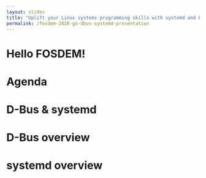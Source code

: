 ```yaml
---
layout: slides
title: "Uplift your Linux systems programming skills with systemd and D-Bus"
permalink: /fosdem-2020-go-dbus-systemd-presentation
---
```


<div class="slider">
  <div class="slides">
    <div class="slide" id="slide-1">
      <h1>Hello FOSDEM!</h1>
    </div>
    <div class="slide" id="slide-2">
      <h1>Agenda</h1>
    </div>
    <div class="slide" id="slide-3">
      <h1>D-Bus & systemd</h1>
    </div>
    <div class="slide" id="slide-4">
      <h1>D-Bus overview</h1>
    </div>
    <div class="slide" id="slide-5">
      <h1>systemd overview</h1>
    </div>
  </div>
</div>

